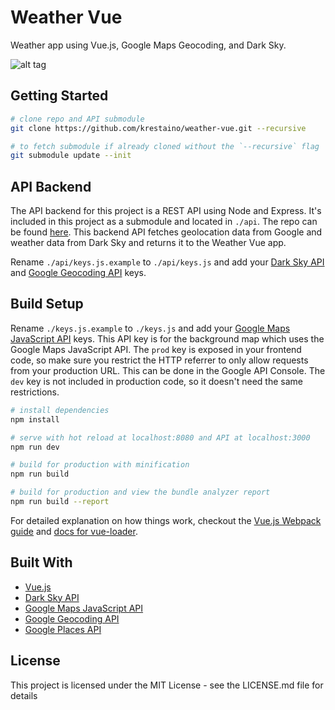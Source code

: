 # Weather Vue

Weather app using Vue.js, Google Maps Geocoding, and Dark Sky.

![alt tag](https://raw.githubusercontent.com/krestaino/weather-vue/master/static/images/og.jpg)

## Getting Started

``` bash
# clone repo and API submodule
git clone https://github.com/krestaino/weather-vue.git --recursive

# to fetch submodule if already cloned without the `--recursive` flag
git submodule update --init
```

## API Backend

The API backend for this project is a REST API using Node and Express. It's included in this project as a submodule and located in `./api`. The repo can be found [here](https://github.com/krestaino/weather-api). This backend API fetches geolocation data from Google and weather data from Dark Sky and returns it to the Weather Vue app.

Rename `./api/keys.js.example` to `./api/keys.js` and add your [Dark Sky API](https://darksky.net/dev/) and [Google Geocoding API](https://developers.google.com/maps/documentation/geocoding/get-api-key) keys.  

## Build Setup

Rename `./keys.js.example` to `./keys.js` and add your [Google Maps JavaScript API](https://developers.google.com/maps/documentation/javascript/get-api-key) keys. This API key is for the background map which uses the Google Maps JavaScript API. The `prod` key is exposed in your frontend code, so make sure you restrict the HTTP referrer to only allow requests from your production URL. This can be done in the Google API Console. The `dev` key is not included in production code, so it doesn't need the same restrictions.

``` bash
# install dependencies
npm install

# serve with hot reload at localhost:8080 and API at localhost:3000
npm run dev

# build for production with minification
npm run build

# build for production and view the bundle analyzer report
npm run build --report
```

For detailed explanation on how things work, checkout the [Vue.js Webpack guide](http://vuejs-templates.github.io/webpack/) and [docs for vue-loader](http://vuejs.github.io/vue-loader).

## Built With
* [Vue.js](https://vuejs.org/)
* [Dark Sky API](https://darksky.net/dev/)
* [Google Maps JavaScript API](https://developers.google.com/maps/documentation/javascript/get-api-key)
* [Google Geocoding API](https://developers.google.com/maps/documentation/geocoding/get-api-key)
* [Google Places API](https://developers.google.com/places/web-service/autocomplete)

## License 
This project is licensed under the MIT License - see the LICENSE.md file for details
